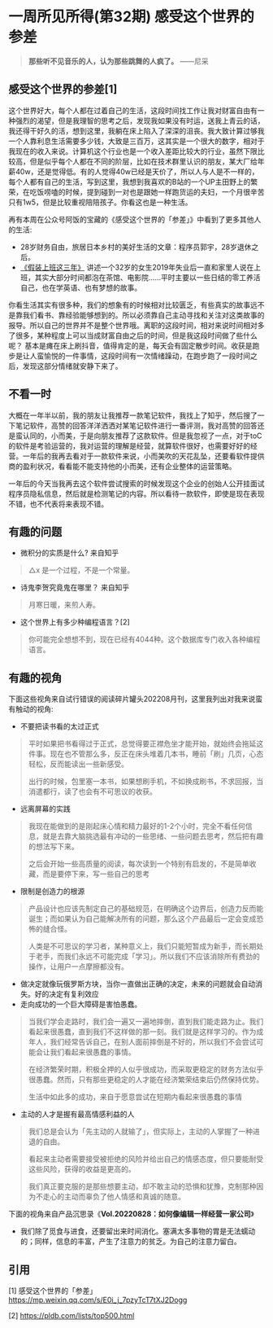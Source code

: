 # 一周所见所得(第32期)  感受这个世界的参差

>  **那些听不见音乐的人，认为那些跳舞的人疯了。**  ——尼采

## 感受这个世界的参差[1]

这个世界好大，每个人都在过着自己的生活，这段时间找工作让我对财富自由有一种强烈的渴望，但是我理智的思考之后，发现我如果没有时运，送我上青云的话，我还得干好久的活，想到这里，我躺在床上陷入了深深的沮丧。我大致计算过够我一个人靠利息生活需要多少钱，大致是三百万，这其实是一个很大的数字，相对于我现在的收入来说。计算机这个行业也是一个收入差距比较大的行业，虽然下限比较高，但是似乎每个人都在不同的阶层，比如在技术群里认识的朋友，某大厂给年薪40w，还是觉得低。有的人觉得40w已经是天价了，所以人与人是不一样的，每个人都有自己的生活，写到这里，我想到我喜欢的B站的一个UP主田野上的繁荣，在吃饭唠嗑的时候，提到碰到一对也是跟她一样跑货运的夫妇，一个月很辛苦只有1w5，但是比较重视陪陪孩子。你看这也是一种生活。

再有本周在公众号阿饭的宝藏的《感受这个世界的「参差」》中看到了更多其他人的生活:

- 28岁财务自由，旅居日本乡村的美好生活的文章：程序员郭宇，28岁退休之后。
- [《假装上班这三年》](https://mp.weixin.qq.com/s?__biz=MzkzMTI3MTUyMw==&mid=2247495320&idx=1&sn=816dfcf204340343006433a86d04b667&scene=21#wechat_redirect) 讲述一个32岁的女生2019年失业后一直和家里人说在上班，其实大部分时间都泡在茶馆、电影院......平时主要以一些日结的零工养活自己，也在学英语、也有梦想的故事。

你看生活其实有很多种，我们的想象有的时候相对比较匮乏，有些真实的故事远不是靠我们看书、靠经验能够想到的。所以必须靠自己主动寻找和关注对这类故事的报导。所以自己的世界并不是整个世界哦。离职的这段时间，相对来说时间相对多了很多，某种程度上可以当成财富自由之后的时间，但是我这段时间做了些什么呢？ 基本是瘫在床上刷抖音，值得肯定的是，每天会有固定散步时间。收获是跑步是让人蛮愉悦的一件事情，这段时间有一次情绪躁动，在跑步跑了一段时间之后，发现这部分情绪就安静下来了。

## 不看一时

大概在一年半以前，我的朋友让我推荐一款笔记软件，我找上了知乎，然后搜了一下笔记软件，高赞的回答洋洋洒洒对某笔记软件进行一番评测，我对高赞的回答还是蛮认同的，小而美，于是向朋友推荐了这款软件。但是我忽视了一点，对于toC的软件是考验运营的，我对运营的理解是经营，就算软件很好，也需要好好的经营。一年后的我再去看对于一款软件来说，小而美吹的天花乱坠，还要看软件提供商的盈利状况，看看能不能支持他的小而美，还有企业整体的运营策略。

一年后的今天当我再去这个软件尝试搜索的时候发现这个企业的创始人公开挂面试程序员隐私信息，然后就是检测笔记的内容。所以看待一款软件，即使是现在表现不错，也不代表将来表现不错。

## 有趣的问题

- 微积分的实质是什么?  来自知乎

> △x 是一个过程，不是一个常量。

- 诗鬼李贺究竟鬼在哪里？ 来自知乎

> 月寒日暖，来煎人寿。

- 这个世界上有多少种编程语言？[2]

> 你可能完全想想不到，现在已经有4044种。这个数据库专门收入各种编程语言。

## 有趣的视角

下面这些视角来自试行错误的阅读碎片罐头202208月刊，这里我列出对我来说蛮有触动的视角:

- 不要把读书看的太过正式

> 平时如果把书看得过于正式，总觉得要正襟危坐才能开始，就始终会拖延这件事。现在也不管那么多，反正在床头堆着几本书，睡前「刷」几页，心态轻松，反而能读出一些新感受。
>
> 出行的时候，包里塞一本书，如果想刷手机，不如换成刷书，不求回报，当消遣都行，读了也会有不可思议的收获。

- 远离屏幕的实践

> 我现在能做到的是刚起床心情和精力最好的1-2个小时，完全不看任何信息，就是去靠大脑挑选最有冲动的一些思绪、一些问题去思考，然后把有趣的想法写下来。
>
> 之后会开始一些高质量的阅读，每次读到一个特别有启发的，不是简单收藏，而是要停下来，写一些自己的思考

- 限制是创造力的根源

> 产品设计也应该先制定自己的基础规范，在明确这个边界后，创造力反而能诞生；而如果认为自己能解决所有的问题，那么这个产品最后一定会变成恐怖的缝合怪。
>
> 人类是不可思议的学习者，某种意义上，我们只能短暂成为新手，而长期处于老手，而我们永远不可能完成「学习」。所以我们不应该消除所有费劲的操作，让用户一点摩擦都没有。

- 做决定就像玩俄罗斯方块，当你一直做出正确的决定，未来的问题就会自动消失。好的决定有复利效应
- 走向成功的一个巨大障碍是害怕愚蠢。

> 当我们学会走路时，我们会一遍又一遍地摔倒，直到我们能走路为止。我们看起来很愚蠢，直到我们不这样做的那一刻。我们就是这样学习的。作为成年人，我们经常告诉自己，在别人面前摔倒是不好的，所以我们不会尝试可能会让我们看起来很愚蠢的事情。
>
> 在经济繁荣时期，积极全押的人似乎很成功，而采取更稳定的财务方法似乎很愚蠢。然而，只有那些更稳定的人才能在经济繁荣结束后仍然保持优势。
>
> 生活中如此多的成功，来自于愿意尝试在短期内看起来很愚蠢的事情

- 主动的人才是握有最高情感利益的人

> 我们总是会认为「先主动的人就输了」，但实际上，主动的人掌握了一种进退的自由。
>
> 看起来主动者需要接受被拒绝的风险并给出自己的情感态度，但只要能耐受这些风险，获得的收益是更高的。
>
> 我们真正要克服的是那些想要主动，却不敢主动的恐惧和犹豫，克制那种因为不走心的主动而辜负了他人情感和真诚的随意。

下面的视角来自产品沉思录《**Vol.20220828：如何像编辑一样经营一家公司**》

- 我们除了觅食与进食，还要留出来时间消化。塞满太多事物的胃是无法蠕动的；同样，信息的丰富，产生了注意力的贫乏。为自己的注意力留白。

## 引用

[1] 感受这个世界的「参差」 https://mp.weixin.qq.com/s/E0i_j_7pzyTcT7tXJ2Dogg

[2] https://pldb.com/lists/top500.html